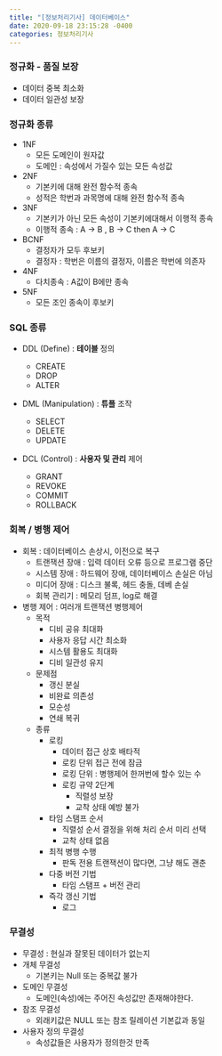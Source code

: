 ```yaml
---
title: "[정보처리기사] 데이터베이스"
date: 2020-09-18 23:15:28 -0400
categories: 정보처리기사
---
```

### 정규화 - 품질 보장

- 데이터 중복 최소화
- 데이터 일관성 보장

### 정규화 종류

- 1NF
    - 모든 도메인이 원자값
    - 도메인 : 속성에서 가질수 있는 모든 속성값
- 2NF
    - 기본키에 대해 완전 함수적 종속
    - 성적은 학번과 과목명에 대해 완전 함수적 종속
- 3NF
    - 기본키가 아닌 모든 속성이 기본키에대해서 이행적 종속
    - 이행적 종속 : A -> B , B -> C then A -> C
- BCNF
    - 결정자가 모두 후보키
    - 결정자 : 학번은 이름의 결정자, 이름은 학번에 의존자
- 4NF
    - 다치종속 : A값이 B에만 종속
- 5NF
    - 모든 조인 종속이 후보키

### SQL 종류

- DDL (Define) : **테이블** 정의
    - CREATE
    - DROP
    - ALTER
- DML (Manipulation) : **튜플** 조작
    - SELECT
    - DELETE
    - UPDATE

- DCL (Control) : **사용자 및 관리** 제어
    - GRANT
    - REVOKE
    - COMMIT
    - ROLLBACK

### 회복 / 병행 제어
- 회복 : 데이터베이스 손상시, 이전으로 복구
    - 트랜잭션 장애 : 입력 데이터 오류 등으로 프로그램 중단
    - 시스템 장애 : 하드웨어 장애, 데이터베이스 손실은 아님
    - 미디어 장애 : 디스크 불록, 헤드 충돌, 데베 손실
    - 회복 관리기 : 메모리 덤프, log로 해결
- 병행 제어 : 여러개 트랜잭션 병행제어
    - 목적
        - 디비 공유 최대화
        - 사용자 응답 시간 최소화
        - 시스템 활용도 최대화
        - 디비 일관성 유지
    - 문제점
        - 갱신 분실
        - 비완료 의존성
        - 모순성
        - 연쇄 복귀
    - 종류
        - 로킹
            - 데이터 접근 상호 배타적
            - 로킹 단위 접근 전에 잠금
            - 로킹 단위 : 병행제어 한꺼번에 할수 있는 수
            - 로킹 규약 2단계
                - 직렬성 보장
                - 교착 상태 예방 불가
        - 타임 스탬프 순서
            - 직렬성 순서 결정을 위해 처리 순서 미리 선택
            - 교착 상태 없음
        - 최적 병행 수행
            - 판독 전용 트랜잭션이 많다면, 그냥 해도 괜춘
        - 다중 버전 기법
            - 타임 스탬프 + 버전 관리
        - 즉각 갱신 기법
            - 로그

### 무결성
- 무결성 : 현실과 잘못된 데이터가 없는지
- 개체 무결성
    - 기본키는 Null 또는 중복값 불가
- 도메인 무결성
    - 도메인(속성)에는 주어진 속성값만 존재해야한다.
- 참조 무결성
    - 외래키값은 NULL 또는 참조 릴레이션 기본값과 동일
- 사용자 정의 무결성
    - 속성값들은 사용자가 정의한것 만족
